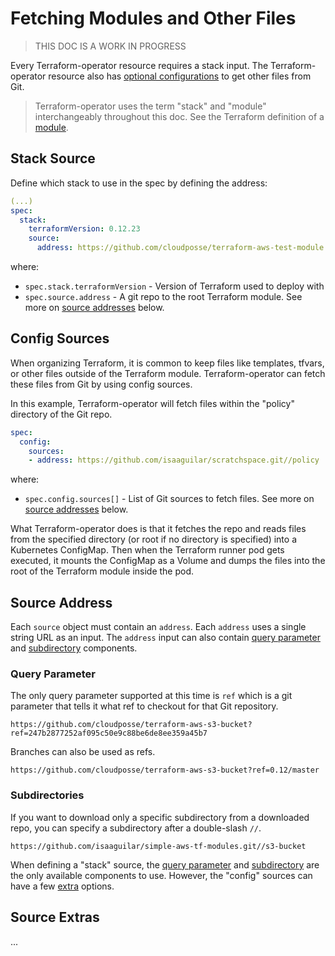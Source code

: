 # Fetching Modules and Other Files

> THIS DOC IS A WORK IN PROGRESS

Every Terraform-operator resource requires a stack input. The Terraform-operator resource also has [optional configurations](#config-sources) to get other files from Git.

> Terraform-operator uses the term "stack" and "module" interchangeably throughout this doc. See the Terraform definition of a [module](https://learn.hashicorp.com/tutorials/terraform/module#what-is-a-terraform-module).

## Stack Source

Define which stack to use in the spec by defining the address:
```yaml
(...)
spec:
  stack:
    terraformVersion: 0.12.23
    source:
      address: https://github.com/cloudposse/terraform-aws-test-module.git
```

where:

- `spec.stack.terraformVersion` - Version of Terraform used to deploy with
- `spec.source.address` - A git repo to the root Terraform module. See more on [source addresses](#source-address) below.


## Config Sources

When organizing Terraform, it is common to keep files like templates, tfvars, or other files outside of the Terraform module. Terraform-operator can fetch these files from Git by using config sources.

In this example, Terraform-operator will fetch files within the "policy" directory of the Git repo. 
```yaml
spec:
  config:
    sources:
    - address: https://github.com/isaaguilar/scratchspace.git//policy
```

where:

- `spec.config.sources[]` - List of Git sources to fetch files. See more on [source addresses](#source-address) below.

What Terraform-operator does is that it fetches the repo and reads files from the specified directory (or root if no directory is specified) into a Kubernetes ConfigMap. Then when the Terraform runner pod gets executed, it mounts the ConfigMap as a Volume and dumps the files into the root of the Terraform module inside the pod. 



## Source Address

Each `source` object must contain an `address`. Each `address` uses a single string URL as an input. The `address` input can also contain [query parameter](#query-parameters) and [subdirectory](#subdirectories) components.

### Query Parameter

The only query parameter supported at this time is `ref` which is a git parameter that tells it what ref to checkout for that Git repository.

```
https://github.com/cloudposse/terraform-aws-s3-bucket?ref=247b2877252af095c50e9c88be6de8ee359a45b7
```

Branches can also be used as refs.

```
https://github.com/cloudposse/terraform-aws-s3-bucket?ref=0.12/master
```

### Subdirectories

If you want to download only a specific subdirectory from a downloaded repo, you can specify a subdirectory after a double-slash `//`.

```
https://github.com/isaaguilar/simple-aws-tf-modules.git//s3-bucket
```

When defining a "stack" source, the [query parameter](#query-parameters) and [subdirectory](#subdirectories) are the only available components to use. However, the "config" sources can have a few [extra](#source-extras) options. 

## Source Extras

...